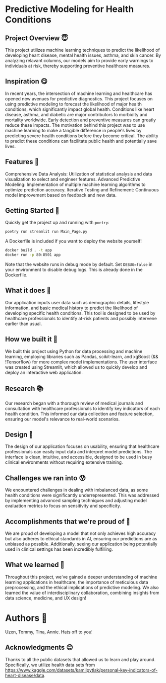 # Predictive Modeling for Health Conditions
## Project Overview 😇
This project utilizes machine learning techniques to predict the likelihood of developing heart disease, mental health issues, asthma, and skin cancer. By analyzing relavant columns, our models aim to provide early warnings to individuals at risk, thereby supporting preventive healthcare measures.

## Inspiration 😋
In recent years, the intersection of machine learning and healthcare has opened new avenues for predictive diagnostics. This project focuses on using predictive modeling to forecast the likelihood of major health conditions, which significantly impact global health. Conditions like heart disease, asthma, and diabetic are major contributors to morbidity and mortality worldwide. Early detection and preventive measures can greatly reduce these impacts. 
The motivation behind this project was to use machine learning to make a tangible difference in people's lives by predicting severe health conditions before they become critical. The ability to predict these conditions can facilitate public health and potentially save lives. 

## Features 🤩
Comprehensive Data Analysis: Utilization of statistical analysis and data visualization to select and engineer features.
Advanced Predictive Modeling: Implementation of multiple machine learning algorithms to optimize prediction accuracy.
Iterative Testing and Refinement: Continuous model improvement based on feedback and new data.

## Getting Started 🫥
Quickly get the project up and running with `poetry`:
```bash
poetry run streamlit run Main_Page.py
```

A Dockerfile is included if you want to deploy the website yourself!

```bash
docker build . -t app
docker run -p 80:8501 app
```

Note that the website runs in debug mode by default.
Set `DEBUG=false` in your environment to disable debug logs.
This is already done in the Dockerfile.

## What it does 🤔
Our application inputs user data such as demographic details, lifestyle information, and basic medical history to predict the likelihood of developing specific health conditions. This tool is designed to be used by healthcare professionals to identify at-risk patients and possibly intervene earlier than usual.

## How we built it 🤔
We built this project using Python for data processing and machine learning, employing libraries such as Pandas, scikit-learn, and xgBoost (&& !Tensorflow) for more complex model implementations. The user interface was created using Streamlit, which allowed us to quickly develop and deploy an interactive web application.

## Research 📚
Our research began with a thorough review of medical journals and consultation with healthcare professionals to identify key indicators of each health condition. This informed our data collection and feature selection, ensuring our model's relevance to real-world scenarios.

## Design 🍡
The design of our application focuses on usability, ensuring that healthcare professionals can easily input data and interpret model predictions. The interface is clean, intuitive, and accessible, designed to be used in busy clinical environments without requiring extensive training.

## Challenges we ran into 😰
We encountered challenges in dealing with imbalanced data, as some health conditions were significantly underrepresented. This was addressed by implementing advanced sampling techniques and adjusting model evaluation metrics to focus on sensitivity and specificity.

## Accomplishments that we're proud of 🥲
We are proud of developing a model that not only achieves high accuracy but also adheres to ethical standards in AI, ensuring our predictions are as unbiased as possible. Additionally, seeing our application being potentially used in clinical settings has been incredibly fulfilling.

## What we learned 🤗
Throughout this project, we've gained a deeper understanding of machine learning applications in healthcare, the importance of meticulous data preprocessing, and the ethical implications of predictive modeling. We also learned the value of interdisciplinary collaboration, combining insights from data science, medicine, and UX design!

# Authors 🫡
Uzen, Tommy, Tina, Annie. Hats off to you!

## Acknowledgments 😊
Thanks to all the public datasets that allowed us to learn and play around. Specifically, we utilize health data sets from https://www.kaggle.com/datasets/kamilpytlak/personal-key-indicators-of-heart-disease/data. 

